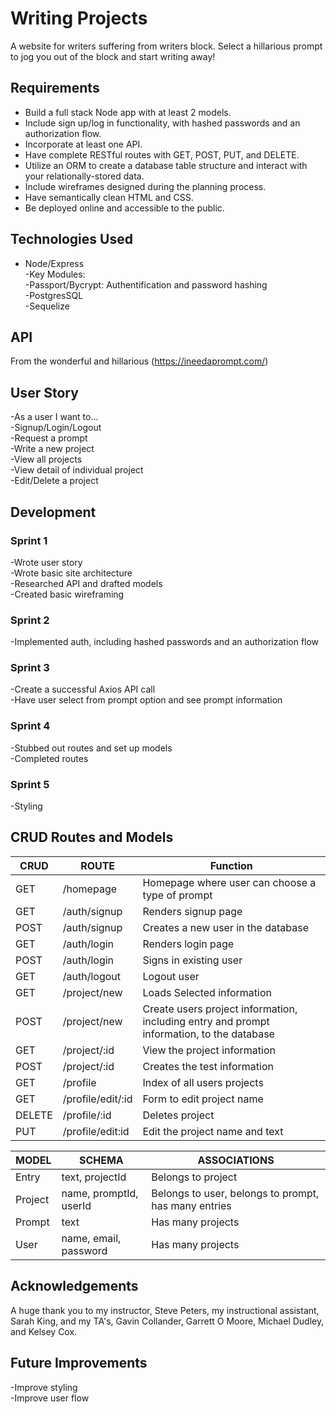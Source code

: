 # Writing Projects

A website for writers suffering from writers block. Select a hillarious prompt to jog you out of the block and start writing away! 

## Requirements
- Build a full stack Node app with at least 2 models.
- Include sign up/log in functionality, with hashed passwords and an authorization flow.
- Incorporate at least one API.
- Have complete RESTful routes with GET, POST, PUT, and DELETE.
- Utilize an ORM to create a database table structure and interact with your relationally-stored data.
- Include wireframes designed during the planning process.
- Have semantically clean HTML and CSS.
- Be deployed online and accessible to the public.

## Technologies Used 
- Node/Express  
  -Key Modules:  
    -Passport/Bycrypt: Authentification and password hashing  
-PostgresSQL  
-Sequelize  



## API
  From the wonderful and hillarious (https://ineedaprompt.com/)  

## User Story 
-As a user I want to...  
  -Signup/Login/Logout  
  -Request a prompt  
  -Write a new project  
  -View all projects  
  -View detail of individual project  
  -Edit/Delete a project  

## Development 

### Sprint 1 
-Wrote user story  
-Wrote basic site architecture  
-Researched API and drafted models  
-Created basic wireframing  


### Sprint 2 
-Implemented auth, including hashed passwords and an authorization flow   

### Sprint 3 
-Create a successful Axios API call   
-Have user select from prompt option and see prompt information   

### Sprint 4 
-Stubbed out routes and set up models   
-Completed routes   

### Sprint 5 
-Styling  

## CRUD Routes and Models  
| CRUD | ROUTE | Function |
| ---- | ----- | -------- |
| GET  |  /homepage | Homepage where user can choose a type of prompt |
| GET  | /auth/signup | Renders signup page | 
| POST | /auth/signup | Creates a new user in the database | 
| GET | /auth/login | Renders login page | 
| POST | /auth/login | Signs in existing user | 
| GET | /auth/logout | Logout user | 
| GET | /project/new | Loads Selected information | 
| POST | /project/new | Create users project information, including entry and prompt information, to the database |
| GET | /project/:id | View the project information |
| POST | /project/:id | Creates the test information |
| GET | /profile| Index of all users projects |
| GET | /profile/edit/:id | Form to edit project name | 
| DELETE | /profile/:id | Deletes project | 
| PUT | /profile/edit:id | Edit the project name and text | 


| MODEL | SCHEMA | ASSOCIATIONS | 
| ----- | ------ | ------------ |
| Entry | text, projectId | Belongs to project | 
| Project | name, promptId, userId | Belongs to user, belongs to prompt, has many entries | 
| Prompt | text | Has many projects | 
| User | name, email, password | Has many projects | 

## Acknowledgements
  A huge thank you to my instructor, Steve Peters, my instructional assistant, Sarah King, and my TA's, Gavin Collander, Garrett O Moore, Michael Dudley, and Kelsey Cox. 

## Future Improvements
-Improve styling   
-Improve user flow
